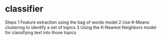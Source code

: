 # classifier
Steps
1 Feature extraction using the bag of words model
2 Use K-Means clustering to identify a set of topics
3 Using the K-Nearest Neighbors model for classifying text into those topics
